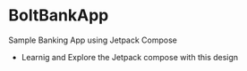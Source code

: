 # BoltBankApp
Sample Banking App using Jetpack Compose
- Learnig and Explore the Jetpack compose with this design
